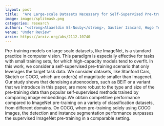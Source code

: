 ```yaml
---
layout: post
title:  "Are Large-scale Datasets Necessary for Self-Supervised Pre-training?"
image: images/splitmask.png
categories: research
authors: "<strong>Alaaeldin El-Nouby</strong>, Gautier Izacard, Hugo Touvron, Ivan Laptev, Hervé Jegou, Edouard Grave"
venue: "Under Review"
arxiv: https://arxiv.org/abs/2112.10740
---
```

Pre-training models on large scale datasets, like ImageNet, is a standard practice in computer vision. This paradigm is especially effective for tasks with small training sets, for which high-capacity models tend to overfit. In this work, we consider a self-supervised pre-training scenario that only leverages the target task data. We consider datasets, like Stanford Cars, Sketch or COCO, which are order(s) of magnitude smaller than Imagenet. Our study shows that denoising autoencoders, such as BEiT or a variant that we introduce in this paper, are more robust to the type and size of the pre-training data than popular self-supervised methods trained by comparing image embeddings.We obtain competitive performance compared to ImageNet pre-training on a variety of classification datasets, from different domains. On COCO, when pre-training solely using COCO images, the detection and instance segmentation performance surpasses the supervised ImageNet pre-training in a comparable setting.
